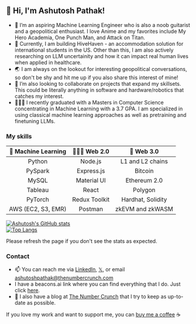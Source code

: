 ## 👋 Hi, I'm Ashutosh Pathak!
- 👀 I’m an aspiring Machine Learning Engineer who is also a noob guitarist and a geopolitical enthusiast. I love Anime and my favorites include My Hero Academia, One Punch Man, and Attack on Titan.
- 🌱 Currently, I am building HiveHaven - an accommodation solution for international students in the US. Other than this, I am also actively researching on LLM uncertainity and how it can impact real human lives when applied in healthcare.
- 🌏 I am always on the lookout for interesting geopolitical conversations, so don't be shy and hit me up if you also share this interest of mine!
- 💞️ I’m also looking to collaborate on projects that expand my skillsets. This could be literally anything in software and hardware/robotics that catches my interest.
- 👨🏽‍🎓 I recently graduated with a Masters in Computer Science concentrating in Machine Learning with a 3.7 GPA. I am specialized in using classical machine learning approaches as well as pretraining and finetuning LLMs.
  
### My skills

| 🤖 Machine Learning | 👨🏽‍💻 Web 2.0     | 🔗 Web 3.0       |
| :---------------: | :--------------: | :--------------: |
| Python            | Node.js          | L1 and L2 chains |
| PySpark           | Express.js       | Bitcoin          |
| MySQL             | Material UI      | Ethereum 2.0     |
| Tableau           | React            | Polygon          |
| PyTorch           | Redux Toolkit    | Hardhat, Solidity|
| AWS (EC2, S3, EMR)| Postman          | zkEVM and zkWASM |


[![Ashutosh's GitHub stats](https://github-readme-stats.vercel.app/api?username=pathak-ashutosh&show_icons=true&theme=transparent)](https://github.com/anuraghazra/github-readme-stats)  
[![Top Langs](https://github-readme-stats.vercel.app/api/top-langs/?username=pathak-ashutosh&layout=compact&theme=transparent)](https://github.com/anuraghazra/github-readme-stats)  

Please refresh the page if you don't see the stats as expected.  

### Contact
- 📫 You can reach me via [LinkedIn](https://www.linkedin.com/in/pathak-ash/), [𝕏](https://twitter.com/4shutoshPathak), or email [ashutoshpathak@thenumbercrunch.com](mailto:ashutoshpathak@thenumbercrunch.com)
- I have a beacons.ai link where you can find everything that I do. Just click [here](beacons.ai/ashutosh_pathak).
- 📝 I also have a blog at [The Number Crunch](https://thenumbercrunch.com/) that I try to keep as up-to-date as possible.

If you love my work and want to support me, you can [buy me a coffee](https://www.buymeacoffee.com/ashutosh_pathak) ☕️

<!---
pathak-ashutosh/pathak-ashutosh is a ✨ special ✨ repository because its `README.md` (this file) appears on your GitHub profile.
You can click the Preview link to take a look at your changes.
--->
